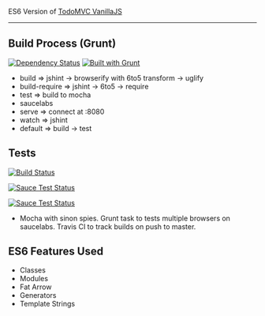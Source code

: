 ES6 Version of [TodoMVC VanillaJS](https://github.com/tastejs/todomvc/tree/gh-pages/examples/vanillajs)


----------
## Build Process (Grunt) ##
[![Dependency Status](https://david-dm.org/westeezy/todomvc-es6.svg)](https://david-dm.org/westeezy/todomvc-es6)
[![Built with Grunt](https://cdn.gruntjs.com/builtwith.png)](http://gruntjs.com/)
 - build => jshint -> browserify with 6to5 transform -> uglify
 - build-require => jshint -> 6to5 -> require
 - test => build to mocha
 - saucelabs
 - serve => connect at :8080
 - watch => jshint
 - default => build -> test

## Tests ##
[![Build Status](https://travis-ci.org/westeezy/todomvc-es6.svg)](https://travis-ci.org/westeezy/todomvc-es6)

[![Sauce Test Status](https://saucelabs.com/buildstatus/westeezy)](https://saucelabs.com/u/westeezy)

[![Sauce Test Status](https://saucelabs.com/browser-matrix/westeezy.svg)](https://saucelabs.com/u/westeezy)
- Mocha with sinon spies. Grunt task to tests multiple browsers on saucelabs. Travis CI to track builds on push to master.

## ES6 Features Used ##

 - Classes
 - Modules
 - Fat Arrow
 - Generators
 - Template Strings

